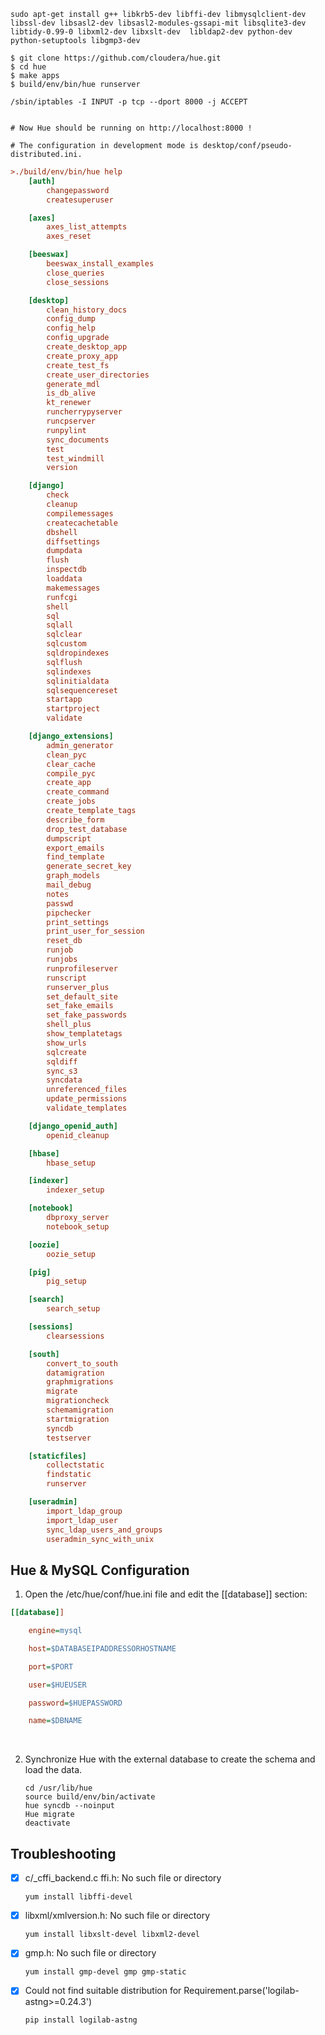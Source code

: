 
```shell
sudo apt-get install g++ libkrb5-dev libffi-dev libmysqlclient-dev libssl-dev libsasl2-dev libsasl2-modules-gssapi-mit libsqlite3-dev libtidy-0.99-0 libxml2-dev libxslt-dev  libldap2-dev python-dev python-setuptools libgmp3-dev

$ git clone https://github.com/cloudera/hue.git
$ cd hue
$ make apps
$ build/env/bin/hue runserver

/sbin/iptables -I INPUT -p tcp --dport 8000 -j ACCEPT


# Now Hue should be running on http://localhost:8000 !

# The configuration in development mode is desktop/conf/pseudo-distributed.ini.
```

```ini
>./build/env/bin/hue help
	[auth]
		changepassword
		createsuperuser

	[axes]
		axes_list_attempts
		axes_reset

	[beeswax]
		beeswax_install_examples
		close_queries
		close_sessions

	[desktop]
		clean_history_docs
		config_dump
		config_help
		config_upgrade
		create_desktop_app
		create_proxy_app
		create_test_fs
		create_user_directories
		generate_mdl
		is_db_alive
		kt_renewer
		runcherrypyserver
		runcpserver
		runpylint
		sync_documents
		test
		test_windmill
		version

	[django]
		check
		cleanup
		compilemessages
		createcachetable
		dbshell
		diffsettings
		dumpdata
		flush
		inspectdb
		loaddata
		makemessages
		runfcgi
		shell
		sql
		sqlall
		sqlclear
		sqlcustom
		sqldropindexes
		sqlflush
		sqlindexes
		sqlinitialdata
		sqlsequencereset
		startapp
		startproject
		validate

	[django_extensions]
		admin_generator
		clean_pyc
		clear_cache
		compile_pyc
		create_app
		create_command
		create_jobs
		create_template_tags
		describe_form
		drop_test_database
		dumpscript
		export_emails
		find_template
		generate_secret_key
		graph_models
		mail_debug
		notes
		passwd
		pipchecker
		print_settings
		print_user_for_session
		reset_db
		runjob
		runjobs
		runprofileserver
		runscript
		runserver_plus
		set_default_site
		set_fake_emails
		set_fake_passwords
		shell_plus
		show_templatetags
		show_urls
		sqlcreate
		sqldiff
		sync_s3
		syncdata
		unreferenced_files
		update_permissions
		validate_templates

	[django_openid_auth]
		openid_cleanup

	[hbase]
		hbase_setup

	[indexer]
		indexer_setup

	[notebook]
		dbproxy_server
		notebook_setup

	[oozie]
		oozie_setup

	[pig]
		pig_setup

	[search]
		search_setup

	[sessions]
		clearsessions

	[south]
		convert_to_south
		datamigration
		graphmigrations
		migrate
		migrationcheck
		schemamigration
		startmigration
		syncdb
		testserver

	[staticfiles]
		collectstatic
		findstatic
		runserver

	[useradmin]
		import_ldap_group
		import_ldap_user
		sync_ldap_users_and_groups
		useradmin_sync_with_unix
```

## Hue & MySQL Configuration

1. Open the /etc/hue/conf/hue.ini file and edit the [[database]] section:

```ini
[[database]]

	engine=mysql

	host=$DATABASEIPADDRESSORHOSTNAME

	port=$PORT

	user=$HUEUSER

	password=$HUEPASSWORD

	name=$DBNAME
```

​	

2. Synchronize Hue with the external database to create the schema and load the data.

	```shell
	cd /usr/lib/hue
	source build/env/bin/activate
	hue syncdb --noinput
	Hue migrate
	deactivate
	```
	
	



## Troubleshooting

- [x] c/_cffi_backend.c   ffi.h: No such file or directory

  ```
  yum install libffi-devel
  ```

  


- [x] libxml/xmlversion.h: No such file or directory

  ```shell
  yum install libxslt-devel libxml2-devel
  ```



- [x] gmp.h: No such file or directory

  ```
  yum install gmp-devel gmp gmp-static
  ```



- [x] Could not find suitable distribution for Requirement.parse('logilab-astng>=0.24.3')

  ```
  pip install logilab-astng
  ```

  



